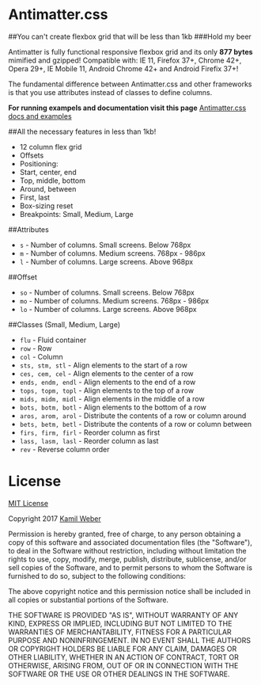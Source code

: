 # Antimatter.css

##You can't create flexbox grid that will be less than 1kb
###Hold my beer

Antimatter is fully functional responsive flexbox grid and its only **877 bytes** mimified and gzipped!
Compatible with: IE 11, Firefox 37+, Chrome 42+, Opera 29+, IE Mobile 11, Android Chrome 42+ and Android Firefix 37+!

The fundamental difference between Antimatter.css and other frameworks is that you use attributes instead of classes to define columns.

**For running exampels and documentation visit this page** [Antimatter.css docs and examples](http://kamilweber.pl/bundle/antimattercss/example/index.html)

##All the necessary features in less than 1kb!

* 12 column flex grid
* Offsets
* Positioning:
 * Start, center, end
 * Top, middle, bottom
 * Around, between
 * First, last
* Box-sizing reset
* Breakpoints: Small, Medium, Large

##Attributes

* `s` - Number of columns. Small screens. Below 768px
* `m` - Number of columns. Medium screens. 768px - 986px
* `l` - Number of columns. Large screens. Above 968px

##Offset

* `so` - Number of columns. Small screens. Below 768px
* `mo` - Number of columns. Medium screens. 768px - 986px
* `lo` - Number of columns. Large screens. Above 968px

##Classes (Small, Medium, Large)

* `flu` - Fluid container
* `row` - Row
* `col` - Column
* `sts, stm, stl` - Align elements to the start of a row
* `ces, cem, cel` - Align elements to the center of a row
* `ends, endm, endl` - Align elements to the end of a row
* `tops, topm, topl` - Align elements to the top of a row
* `mids, midm, midl` - Align elements in the middle of a row
* `bots, botm, botl` - Align elements to the bottom of a row
* `aros, arom, arol` - Distribute the contents of a row or column around
* `bets, betm, betl` - Distribute the contents of a row or column between
* `firs, firm, firl` - Reorder column as first
* `lass, lasm, lasl` - Reorder column as last
* `rev` - Reverse column order

# License

[MIT License](https://opensource.org/licenses/mit-license.html)

Copyright 2017 [Kamil Weber](http://kamilweber.pl/)

Permission is hereby granted, free of charge, to any person obtaining a copy of this software and associated documentation files (the "Software"), to deal in the Software without restriction, including without limitation the rights to use, copy, modify, merge, publish, distribute, sublicense, and/or sell copies of the Software, and to permit persons to whom the Software is furnished to do so, subject to the following conditions:

The above copyright notice and this permission notice shall be included in all copies or substantial portions of the Software.

THE SOFTWARE IS PROVIDED "AS IS", WITHOUT WARRANTY OF ANY KIND, EXPRESS OR IMPLIED, INCLUDING BUT NOT LIMITED TO THE WARRANTIES OF MERCHANTABILITY, FITNESS FOR A PARTICULAR PURPOSE AND NONINFRINGEMENT. IN NO EVENT SHALL THE AUTHORS OR COPYRIGHT HOLDERS BE LIABLE FOR ANY CLAIM, DAMAGES OR OTHER LIABILITY, WHETHER IN AN ACTION OF CONTRACT, TORT OR OTHERWISE, ARISING FROM, OUT OF OR IN CONNECTION WITH THE SOFTWARE OR THE USE OR OTHER DEALINGS IN THE SOFTWARE.
